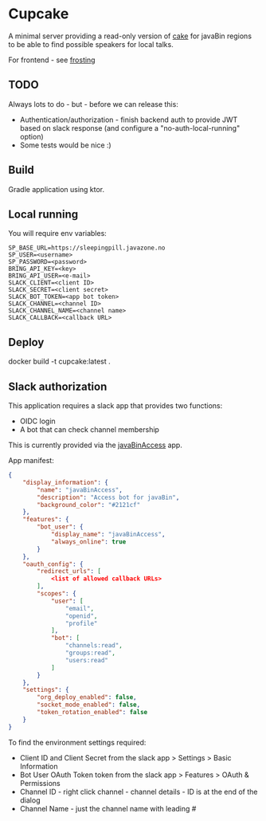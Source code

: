 # Cupcake

A minimal server providing a read-only version of [cake](https://github.com/javaBin/cake-redux) for javaBin regions to
be able to find possible speakers for local talks.

For frontend - see [frosting](https://github.com/javaBin/frosting)

## TODO

Always lots to do - but - before we can release this:

* Authentication/authorization - finish backend auth to provide JWT based on slack response (and configure a "no-auth-local-running" option)
* Some tests would be nice :)

## Build

Gradle application using ktor.

## Local running

You will require env variables:

    SP_BASE_URL=https://sleepingpill.javazone.no
    SP_USER=<username>
    SP_PASSWORD=<password>
    BRING_API_KEY=<key>
    BRING_API_USER=<e-mail>
    SLACK_CLIENT=<client ID>
    SLACK_SECRET=<client secret>
    SLACK_BOT_TOKEN=<app bot token>
    SLACK_CHANNEL=<channel ID>
    SLACK_CHANNEL_NAME=<channel name>
    SLACK_CALLBACK=<callback URL>

## Deploy

docker build -t cupcake:latest .

## Slack authorization

This application requires a slack app that provides two functions:

* OIDC login
* A bot that can check channel membership

This is currently provided via the [javaBinAccess](https://api.slack.com/apps/A0817M6EQF3/general) app.

App manifest:

```json
{
    "display_information": {
        "name": "javaBinAccess",
        "description": "Access bot for javaBin",
        "background_color": "#2121cf"
    },
    "features": {
        "bot_user": {
            "display_name": "javaBinAccess",
            "always_online": true
        }
    },
    "oauth_config": {
        "redirect_urls": [
            <list of allowed callback URLs>
        ],
        "scopes": {
            "user": [
                "email",
                "openid",
                "profile"
            ],
            "bot": [
                "channels:read",
                "groups:read",
                "users:read"
            ]
        }
    },
    "settings": {
        "org_deploy_enabled": false,
        "socket_mode_enabled": false,
        "token_rotation_enabled": false
    }
}
```

To find the environment settings required:

- Client ID and Client Secret from the slack app > Settings > Basic Information
- Bot User OAuth Token token from the slack app > Features > OAuth & Permissions
- Channel ID - right click channel - channel details - ID is at the end of the dialog
- Channel Name - just the channel name with leading #
